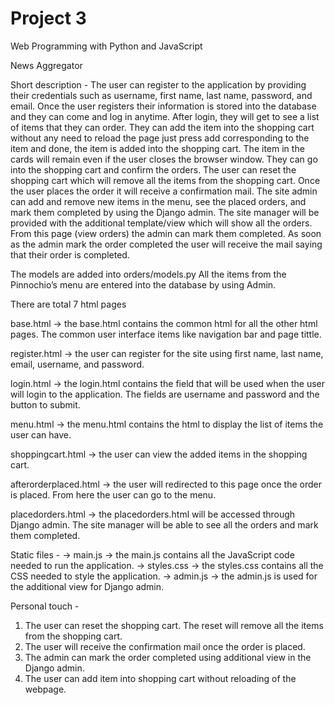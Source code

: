# Project 3

Web Programming with Python and JavaScript

News Aggregator

Short description - The user can register to the application by providing their credentials such as username, first name, last name, password, and email. Once the user registers their information is stored into the database and they can come and log in anytime. After login, they will get to see a list of items that they can order. They can add the item into the shopping cart without any need to reload the page just press add corresponding to the item and done, the item is added into the shopping cart. The item in the cards will remain even if the user closes the browser window. They can go into the shopping cart and confirm the orders. The user can reset the shopping cart which will remove all the items from the shopping cart. Once the user places the order it will receive a confirmation mail. The site admin can add and remove new items in the menu, see the placed orders, and mark them completed by using the Django admin. The site manager will be provided with the additional template/view which will show all the orders. From this page (view orders) the admin can mark them completed. As soon as the admin mark the order completed the user will receive the mail saying that their order is completed. 

The models are added into orders/models.py
All the items from the Pinnochio’s menu are entered into the database by using Admin.

There are total 7 html pages

base.html -> the base.html contains the common html for all the other html pages. The common user interface items like navigation bar and page tittle.

register.html -> the user can register for the site using first name, last name, email, username, and password.

login.html -> the login.html contains the field that will be used when the user will login to the application. The fields are username and password and the button to submit.

menu.html -> the menu.html contains the html to display the list of items the user can have.

shoppingcart.html -> the user can view the added items in the shopping cart.

afterorderplaced.html -> the user will redirected to this page once the order is placed. From here the user can go to the menu.

placedorders.html -> the placedorders.html will be accessed through Django admin. The site manager will be able to see all the orders and mark them completed.

Static files -
->  main.js -> the main.js contains all the JavaScript code needed to run the application.
->  styles.css -> the styles.css contains all the CSS needed to style the application.
->  admin.js  -> the admin.js is used for the additional view for Django admin.

Personal touch -
1. The user can reset the shopping cart. The reset will remove all the items from the      shopping cart.
2. The user will receive the confirmation mail once the order is placed.
3. The admin can mark the order completed using additional view in the Django admin.
4. The user can add item into shopping cart without reloading of the webpage.
